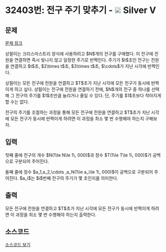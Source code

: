 # 32403번: 전구 주기 맞추기 - <img src="https://static.solved.ac/tier_small/6.svg" style="height:20px" /> Silver V

<!-- performance -->

<!-- 문제 제출 후 깃허브에 푸시를 했을 때 제출한 코드의 성능이 입력될 공간입니다.-->

<!-- end -->

## 문제

[문제 링크](https://boj.kr/32403)


<p>상필이는 크리스마스트리 장식에 사용하려고 $N$개의 전구를 구매했다. 이 전구에 전원을 연결하면 즉시 빛나지 않고 일정한 주기로 반짝인다. 주기가 $t$초인 전구는 전원을 연결하고 $t$초, $2\times t$초, $3\times t$초, $\cdots$가 지난 시각에 반짝인다.</p>

<p>상필이는 모든 전구에 전원을 연결하고 $T$초가 지난 시각에 모든 전구가 동시에 반짝이게 하고 싶다. 상필이는 전구에 전원을 연결하기 전에, $N$개의 전구 중 하나를 선택해 그 전구의 주기를 $1$초만큼 늘리거나 줄일 수 있다. 단, 주기를 $1$초보다 작아지게 할 수는 없다.</p>

<p>전구의 주기를 조절하는 과정을 통해 모든 전구에 전원을 연결하고 $T$초가 지난 시각에 모든 전구가 동시에 반짝이게 하려면 이 과정을 최소 몇 번 수행해야 하는지 구해보자.</p>



## 입력


<p>첫째 줄에 전구의 개수 $N(1\le N\le 1\, 000)$과 정수 $T(1\le T\le 1\, 000)$가 공백으로 구분되어 주어진다.</p>

<p>둘째 줄에 정수 $a_1,a_2,\cdots ,a_N(1\le a_i\le 1\, 000)$이 공백으로 구분되어 주어진다. $a_i$는 $i$번째 전구의 주기가 몇 초인지를 의미한다.</p>



## 출력


<p>모든 전구에 전원을 연결하고 $T$초가 지난 시각에 모든 전구가 동시에 반짝이게 하려면 이 과정을 최소 몇 번 수행해야 하는지 출력한다.</p>



## 소스코드

[소스코드 보기](전구%20주기%20맞추기.cpp)